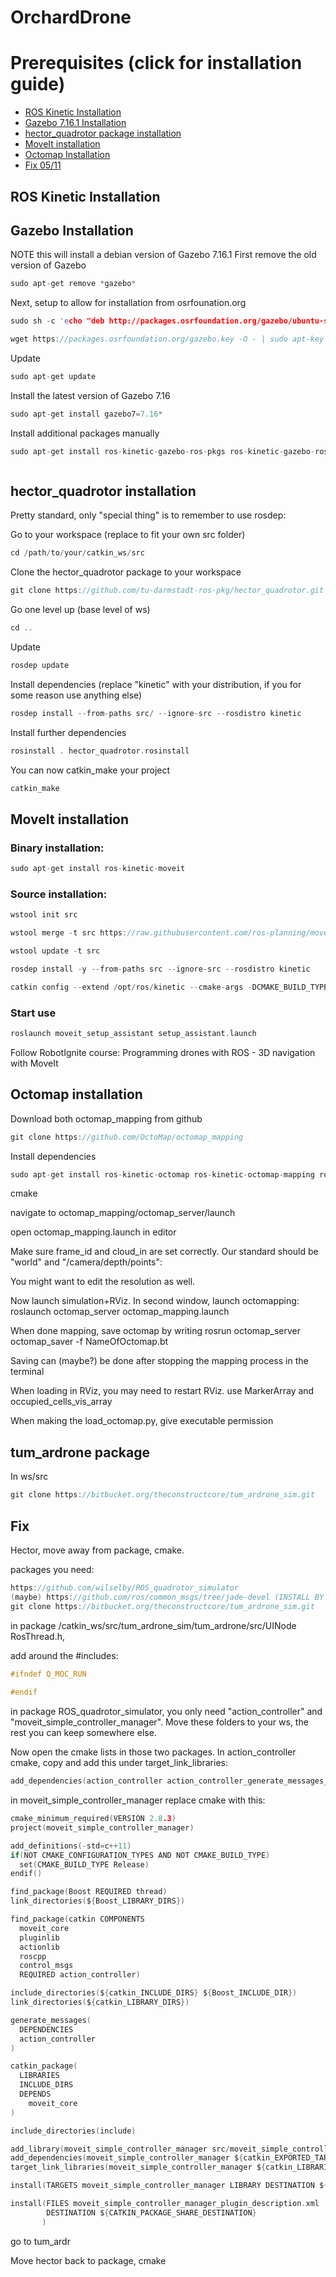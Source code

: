 # OrchardDrone

# Prerequisites (click for installation guide)
  - [ROS Kinetic Installation](#ROS-Kinetic-Installation)
  - [Gazebo 7.16.1 Installation](#Gazebo-Installation)
  - [hector_quadrotor package installation](#hector_quadrotor-installation)
  - [MoveIt installation](#MoveIt-installation)
  - [Octomap Installation](#Octomap-installation)
  - [Fix 05/11](#Fix)
  
## ROS Kinetic Installation

## Gazebo Installation
NOTE this will install a debian version of Gazebo 7.16.1
First remove the old version of Gazebo
```c
sudo apt-get remove *gazebo*
``` 


Next, setup to allow for installation from osrfounation.org
```c
sudo sh -c 'echo "deb http://packages.osrfoundation.org/gazebo/ubuntu-stable `lsb_release -cs` main" > /etc/apt/sources.list.d/gazebo-stable.list' 
``` 

```c
wget https://packages.osrfoundation.org/gazebo.key -O - | sudo apt-key add -
``` 

Update
```c
sudo apt-get update
``` 

Install the latest version of Gazebo 7.16
```c
sudo apt-get install gazebo7=7.16*
``` 


Install additional packages manually
```c
sudo apt-get install ros-kinetic-gazebo-ros-pkgs ros-kinetic-gazebo-ros-control
``` 


```c

``` 
## hector_quadrotor installation
Pretty standard, only "special thing" is to remember to use rosdep:

Go to your workspace (replace to fit your own src folder)
```c
cd /path/to/your/catkin_ws/src
``` 

Clone the hector_quadrotor package to your workspace
```c
git clone https://github.com/tu-darmstadt-ros-pkg/hector_quadrotor.git
``` 


Go one level up (base level of ws)
```c
cd ..
``` 

Update
```c
rosdep update
``` 

Install dependencies (replace "kinetic" with your distribution, if you for some reason use anything else)
```c
rosdep install --from-paths src/ --ignore-src --rosdistro kinetic
``` 

Install further dependencies
```c
rosinstall . hector_quadrotor.rosinstall
``` 

You can now catkin_make your project
```c
catkin_make
``` 

## MoveIt installation
### Binary installation:
```c
sudo apt-get install ros-kinetic-moveit 
``` 

### Source installation:
```c
wstool init src
``` 


```c
wstool merge -t src https://raw.githubusercontent.com/ros-planning/moveit/master/moveit.rosinstall
``` 


```c
wstool update -t src
``` 


```c
rosdep install -y --from-paths src --ignore-src --rosdistro kinetic
``` 


```c
catkin config --extend /opt/ros/kinetic --cmake-args -DCMAKE_BUILD_TYPE=Release 
``` 

### Start use
```c
roslaunch moveit_setup_assistant setup_assistant.launch
``` 

Follow RobotIgnite course: Programming drones with ROS - 3D navigation with MoveIt


## Octomap installation
Download both octomap_mapping from github

```c
git clone https://github.com/OctoMap/octomap_mapping
```

Install dependencies
```c 
sudo apt-get install ros-kinetic-octomap ros-kinetic-octomap-mapping ros-kinetic-octomap-msgs ros-kinetic-octomap-ros ros-kinetic-octomap-rviz-plugins ros-kinetic-octomap-server
```


cmake

navigate to octomap_mapping/octomap_server/launch

open octomap_mapping.launch in editor

Make sure frame_id and cloud_in are set correctly. Our standard should be "world" and "/camera/depth/points":

<param name="frame_id" type="string" value="world" />
<remap from="cloud_in" to="/camera/depth/points" />

You might want to edit the resolution as well.

Now launch simulation+RViz.
In second window, launch octomapping: roslaunch octomap_server octomap_mapping.launch

When done mapping, save octomap by writing rosrun octomap_server octomap_saver -f NameOfOctomap.bt

Saving can (maybe?) be done after stopping the mapping process in the terminal


When loading in RViz, you may need to restart RViz. use MarkerArray and occupied_cells_vis_array

When making the load_octomap.py, give executable permission

## tum_ardrone package
In ws/src
```c
git clone https://bitbucket.org/theconstructcore/tum_ardrone_sim.git
```


## Fix

Hector, move away from package, cmake.


packages you need:

```c
https://github.com/wilselby/ROS_quadrotor_simulator
(maybe) https://github.com/ros/common_msgs/tree/jade-devel (INSTALL BY writing "svn co https://github.com/ros/common_msgs/tree/jade-devel")
git clone https://bitbucket.org/theconstructcore/tum_ardrone_sim.git
```

in package /catkin_ws/src/tum_ardrone_sim/tum_ardrone/src/UINode
RosThread.h, 

add around the #includes:
```c
#ifndef Q_MOC_RUN
 
#endif
```

in package ROS_quadrotor_simulator, you only need "action_controller" and "moveit_simple_controller_manager". Move these folders to your ws, the rest you can keep somewhere else. 

Now open the cmake lists in those two packages. In action_controller cmake, copy and add this under target_link_libraries:

```c
add_dependencies(action_controller action_controller_generate_messages_cpp)
```

in moveit_simple_controller_manager replace cmake with this:

```c
cmake_minimum_required(VERSION 2.8.3)
project(moveit_simple_controller_manager)

add_definitions(-std=c++11)
if(NOT CMAKE_CONFIGURATION_TYPES AND NOT CMAKE_BUILD_TYPE)
  set(CMAKE_BUILD_TYPE Release)
endif()

find_package(Boost REQUIRED thread)
link_directories(${Boost_LIBRARY_DIRS})

find_package(catkin COMPONENTS
  moveit_core
  pluginlib
  actionlib
  roscpp
  control_msgs
  REQUIRED action_controller)

include_directories(${catkin_INCLUDE_DIRS} ${Boost_INCLUDE_DIR})
link_directories(${catkin_LIBRARY_DIRS})

generate_messages(
  DEPENDENCIES
  action_controller
)

catkin_package(
  LIBRARIES
  INCLUDE_DIRS
  DEPENDS
    moveit_core
)

include_directories(include)

add_library(moveit_simple_controller_manager src/moveit_simple_controller_manager.cpp)
add_dependencies(moveit_simple_controller_manager ${catkin_EXPORTED_TARGETS})
target_link_libraries(moveit_simple_controller_manager ${catkin_LIBRARIES} ${Boost_LIBRARIES})

install(TARGETS moveit_simple_controller_manager LIBRARY DESTINATION ${CATKIN_PACKAGE_LIB_DESTINATION})

install(FILES moveit_simple_controller_manager_plugin_description.xml
        DESTINATION ${CATKIN_PACKAGE_SHARE_DESTINATION}
       )
```

go to tum_ardr

Move hector back to package, cmake
